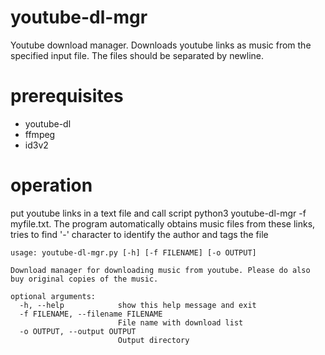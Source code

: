 # youtube-dl-mgr
Youtube download manager. Downloads youtube links as music from the specified input file. The files should be separated by newline.

# prerequisites
 - youtube-dl
 - ffmpeg
 - id3v2
 
# operation
put youtube links in a text file and call script python3 youtube-dl-mgr -f myfile.txt. The program automatically obtains music files from these links, tries to find '-' character to identify the author and tags the file


```
usage: youtube-dl-mgr.py [-h] [-f FILENAME] [-o OUTPUT]

Download manager for downloading music from youtube. Please do also buy original copies of the music.

optional arguments:
  -h, --help            show this help message and exit
  -f FILENAME, --filename FILENAME
                        File name with download list
  -o OUTPUT, --output OUTPUT
                        Output directory
```
